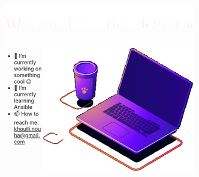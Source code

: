 <p align ="center"><img src="./assets/title.svg" />
</p>

<img src="./assets/marquee.svg" />
<!-- 
<img src="./assets/ezgif-3-1d32d155182e.gif" /> -->

<!-- <p align ="center"> -->
<img src="./assets/lap.gif" align="right"/>
<!-- </p> -->

- 🔭 I’m currently working on something cool :wink:
- 🌱 I’m currently learning Ansible
- 📫 How to reach me: khouili.nouha@gmail.com

<!-- ![Anurag's github stats](https://github-readme-stats.vercel.app/api?username=mohamedanwer006&theme=dark)


# **Skill Set**

These are some of the major technologies that I use or have worked on in the past:

## **Programming Languages**

<p align="center">
<img title="C" alt="C" width="40px" src="https://raw.githubusercontent.com/github/explore/master/topics/c/c.png"><img title="C++" alt="C++" width="40px" src="https://raw.githubusercontent.com/github/explore/master/topics/cpp/cpp.png"><img title="Dart" alt="Dart" width="40px" src="https://raw.githubusercontent.com/github/explore/master/topics/dart/dart.png" /><img alt="JS" title="JavaScript" width="40px" src="https://raw.githubusercontent.com/github/explore/master/topics/javascript/javascript.png">
<p/>

## **Libraries and Frameworks**

<p align="center">
<img title="Terraform" alt="Terraform" width="40px" src="https://raw.githubusercontent.com/github/explore/master/topics/terraform/terraform.png"><img title="Flutter" alt="Flutter" width="40px" src="https://raw.githubusercontent.com/github/explore/master/topics/flutter/flutter.png"><img title="Firebase" alt="Firebase" width="40px" src="https://raw.githubusercontent.com/github/explore/master/topics/firebase/firebase.png"><img title="nodejs" alt="nodejs" width="40px" src="https://raw.githubusercontent.com/github/explore/master/topics/nodejs/nodejs.png"><img title="Express" alt="Express" width="40px" src="https://raw.githubusercontent.com/github/explore/master/topics/express/express.png">
<p/>

## **Cloud**

<p align="center">
<img title="AWS" alt="AWS" width="40px" src="https://raw.githubusercontent.com/github/explore/main/topics/aws/aws.png">
<img title="Heroku" alt="Heroku" width="40px" src="https://img.icons8.com/color/48/000000/heroku.png">
<p/>

## **Databases**

<p align="center">
<img title="MongoDB" alt="MongoDB" width="40px" src="https://raw.githubusercontent.com/github/explore/master/topics/mongodb/mongodb.png">
<br>
<p/> -->

